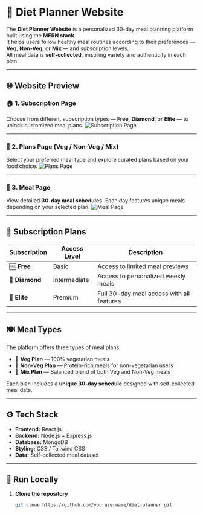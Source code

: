 # 🥗 Diet Planner Website

The **Diet Planner Website** is a personalized 30-day meal planning platform built using the **MERN stack**.  
It helps users follow healthy meal routines according to their preferences — **Veg**, **Non-Veg**, or **Mix** — and subscription levels.  
All meal data is **self-collected**, ensuring variety and authenticity in each plan.

---

## 🌐 Website Preview

### 🏠 1. Subscription Page
Choose from different subscription types — **Free**, **Diamond**, or **Elite** — to unlock customized meal plans.
![Subscription Page](Frontend/public/subscription.png)

---

### 🍱 2. Plans Page (Veg / Non-Veg / Mix)
Select your preferred meal type and explore curated plans based on your food choice.
![Plans Page](Frontend/public/type.png)

---

### 🥗 3. Meal Page
View detailed **30-day meal schedules**. Each day features unique meals depending on your selected plan.
![Meal Page](Frontend/public/meal.png)

---

## 💎 Subscription Plans

| Subscription | Access Level | Description |
|---------------|---------------|-------------|
| 🆓 **Free** | Basic | Access to limited meal previews |
| 💎 **Diamond** | Intermediate | Access to personalized weekly meals |
| 🌟 **Elite** | Premium | Full 30-day meal access with all features |

---

## 🍽️ Meal Types

The platform offers three types of meal plans:
- 🥬 **Veg Plan** — 100% vegetarian meals  
- 🍗 **Non-Veg Plan** — Protein-rich meals for non-vegetarian users  
- 🍱 **Mix Plan** — Balanced blend of both Veg and Non-Veg meals  

Each plan includes a **unique 30-day schedule** designed with self-collected meal data.

---

## ⚙️ Tech Stack

- **Frontend:** React.js  
- **Backend:** Node.js + Express.js  
- **Database:** MongoDB  
- **Styling:** CSS / Tailwind CSS  
- **Data:** Self-collected meal dataset  

---

## 🚀 Run Locally

1. **Clone the repository**
   ```bash
   git clone https://github.com/yourusername/diet-planner.git
